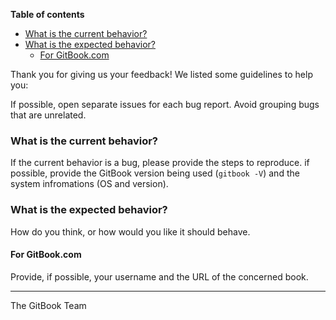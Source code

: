 <!-- START doctoc generated TOC please keep comment here to allow auto update -->
<!-- DON'T EDIT THIS SECTION, INSTEAD RE-RUN doctoc TO UPDATE -->
**Table of contents**

- [What is the current behavior?](#what-is-the-current-behavior)
- [What is the expected behavior?](#what-is-the-expected-behavior)
  - [For GitBook.com](#for-gitbookcom)

<!-- END doctoc generated TOC please keep comment here to allow auto update -->

Thank you for giving us your feedback! We listed some guidelines to help you:

If possible, open separate issues for each bug report. Avoid grouping bugs that are unrelated.

### What is the current behavior?

If the current behavior is a bug, please provide the steps to reproduce. if possible, provide the GitBook version being used (`gitbook -V`) and the system infromations (OS and version).

### What is the expected behavior?

How do you think, or how would you like it should behave.

#### For GitBook.com

Provide, if possible, your username and the URL of the concerned book.

----

The GitBook Team
